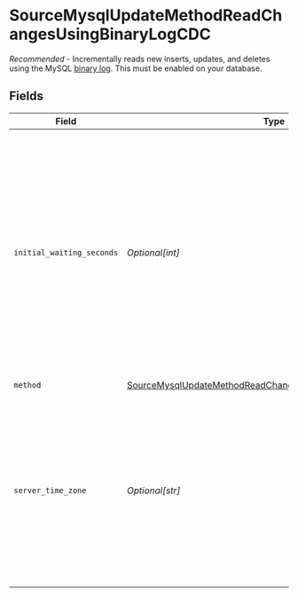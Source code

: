 # SourceMysqlUpdateMethodReadChangesUsingBinaryLogCDC

<i>Recommended</i> - Incrementally reads new inserts, updates, and deletes using the MySQL <a href="https://docs.airbyte.com/integrations/sources/mysql/#change-data-capture-cdc">binary log</a>. This must be enabled on your database.


## Fields

| Field                                                                                                                                                                                                                                                                                                        | Type                                                                                                                                                                                                                                                                                                         | Required                                                                                                                                                                                                                                                                                                     | Description                                                                                                                                                                                                                                                                                                  |
| ------------------------------------------------------------------------------------------------------------------------------------------------------------------------------------------------------------------------------------------------------------------------------------------------------------ | ------------------------------------------------------------------------------------------------------------------------------------------------------------------------------------------------------------------------------------------------------------------------------------------------------------ | ------------------------------------------------------------------------------------------------------------------------------------------------------------------------------------------------------------------------------------------------------------------------------------------------------------ | ------------------------------------------------------------------------------------------------------------------------------------------------------------------------------------------------------------------------------------------------------------------------------------------------------------ |
| `initial_waiting_seconds`                                                                                                                                                                                                                                                                                    | *Optional[int]*                                                                                                                                                                                                                                                                                              | :heavy_minus_sign:                                                                                                                                                                                                                                                                                           | The amount of time the connector will wait when it launches to determine if there is new data to sync or not. Defaults to 300 seconds. Valid range: 120 seconds to 1200 seconds. Read about <a href="https://docs.airbyte.com/integrations/sources/mysql/#change-data-capture-cdc">initial waiting time</a>. |
| `method`                                                                                                                                                                                                                                                                                                     | [SourceMysqlUpdateMethodReadChangesUsingBinaryLogCDCMethod](../../models/shared/sourcemysqlupdatemethodreadchangesusingbinarylogcdcmethod.md)                                                                                                                                                                | :heavy_check_mark:                                                                                                                                                                                                                                                                                           | N/A                                                                                                                                                                                                                                                                                                          |
| `server_time_zone`                                                                                                                                                                                                                                                                                           | *Optional[str]*                                                                                                                                                                                                                                                                                              | :heavy_minus_sign:                                                                                                                                                                                                                                                                                           | Enter the configured MySQL server timezone. This should only be done if the configured timezone in your MySQL instance does not conform to IANNA standard.                                                                                                                                                   |